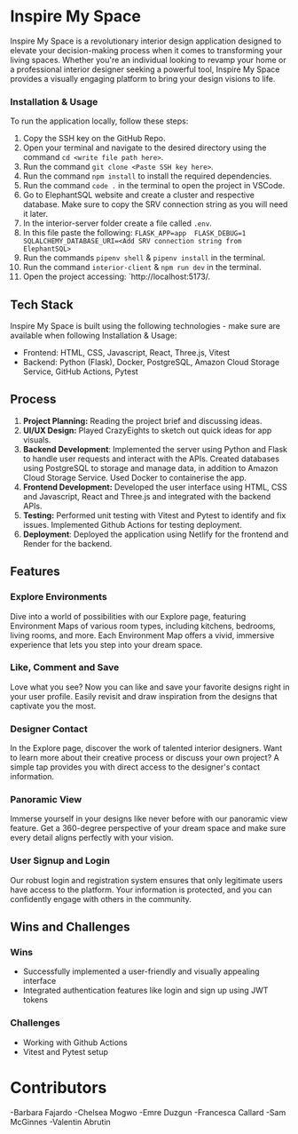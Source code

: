 # Inspire My Space

Inspire My Space is a revolutionary interior design application designed to elevate your decision-making process when it comes to transforming your living spaces. Whether you're an individual looking to revamp your home or a professional interior designer seeking a powerful tool, Inspire My Space provides a visually engaging platform to bring your design visions to life.

### Installation & Usage
To run the application locally, follow these steps:

1. Copy the SSH key on the GitHub Repo.
2. Open your terminal and navigate to the desired directory using the command `cd <write file path here>`.
3. Run the command `git clone <Paste SSH key here>`.
6. Run the command `npm install` to install the required dependencies.
7. Run the command `code .` in the terminal to open the project in VSCode.
8. Go to ElephantSQL website and create a cluster and respective database. Make sure to copy the SRV connection string as you will need it later. 
9. In the interior-server folder create a file called `.env`.
10. In this file paste the following:
`FLASK_APP=app 
FLASK_DEBUG=1
SQLALCHEMY_DATABASE_URI=<Add SRV connection string from ElephantSQL>`
11. Run the commands `pipenv shell` & `pipenv install` in the terminal.
12. Run the command  `interior-client` & `npm run dev` in the terminal.
13. Open the project accessing: `http://localhost:5173/.

## Tech Stack
Inspire My Space is built using the following technologies - make sure are available when following Installation & Usage:

- Frontend: HTML, CSS, Javascript, React, Three.js, Vitest
- Backend: Python (Flask), Docker, PostgreSQL, Amazon Cloud Storage Service, GitHub Actions, Pytest

## Process

1. **Project Planning:** Reading the project brief and discussing ideas.
2. **UI/UX Design:** Played CrazyEights to sketch out quick ideas for app visuals. 
3. **Backend Development**: Implemented the server using Python and Flask to handle user requests and interact with the APIs. Created databases using PostgreSQL to storage and manage data, in addition to Amazon Cloud Storage Service. Used Docker to containerise the app.
4. **Frontend Development:** Developed the user interface using HTML, CSS and Javascript, React and Three.js and integrated with the backend APIs.
5. **Testing:** Performed unit testing with Vitest and Pytest to identify and fix issues. Implemented Github Actions for testing deployment. 
6. **Deployment**: Deployed the application using Netlify for the frontend and Render for the backend.

## Features

### Explore Environments
Dive into a world of possibilities with our Explore page, featuring Environment Maps of various room types, including kitchens, bedrooms, living rooms, and more. Each Environment Map offers a vivid, immersive experience that lets you step into your dream space.

### Like, Comment and Save
Love what you see? Now you can like and save your favorite designs right in your user profile. Easily revisit and draw inspiration from the designs that captivate you the most.

### Designer Contact
In the Explore page, discover the work of talented interior designers. Want to learn more about their creative process or discuss your own project? A simple tap provides you with direct access to the designer's contact information.

### Panoramic View
Immerse yourself in your designs like never before with our panoramic view feature. Get a 360-degree perspective of your dream space and make sure every detail aligns perfectly with your vision.

### User Signup and Login
Our robust login and registration system ensures that only legitimate users have access to the platform. Your information is protected, and you can confidently engage with others in the community.

## Wins and Challenges

### Wins
- Successfully implemented a user-friendly and visually appealing interface
- Integrated authentication features like login and sign up using JWT tokens


### Challenges
- Working with Github Actions
- Vitest and Pytest setup


# Contributors
-Barbara Fajardo
-Chelsea Mogwo
-Emre Duzgun
-Francesca Callard
-Sam McGinnes
-Valentin Abrutin

